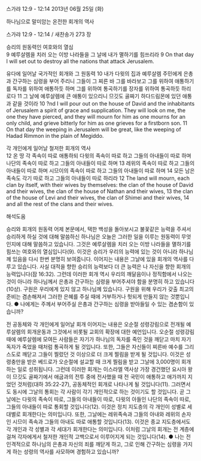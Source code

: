 스가랴 12:9 - 12:14 
2013년 06월 25일 (화)

하나님으로 말미암는 온전한 회개의 역사



스가랴 12:9 - 12:14 / 새찬송가 273 장


승리의 원동력인 여호와의 열심  
9 예루살렘을 치러 오는 이방 나라들을 그 날에 내가 멸하기를 힘쓰리라
9 On that day I will set out to destroy all the nations that attack Jerusalem.  

유다에 일어날 국가적인 회개와 그 원동력 
10 내가 다윗의 집과 예루살렘 주민에게 은총과 간구하는 심령을 부어 주리니 그들이 그 찌른 바 그를 바라보고 그를 위하여 애통하기를 독자를 위하여 애통하듯 하며 그를 위하여 통곡하기를 장자를 위하여 통곡하듯 하리로다 11 그 날에 예루살렘에 큰 애통이 있으리니 므깃도 골짜기 하다드림몬에 있던 애통과 같을 것이라
10 ?nd I will pour out on the house of David and the inhabitants of Jerusalem a spirit of grace and supplication. They will look on me, the one they have pierced, and they will mourn for him as one mourns for an only child, and grieve bitterly for him as one grieves for a firstborn son. 11 On that day the weeping in Jerusalem will be great, like the weeping of Hadad Rimmon in the plain of Megiddo.   

각 개인에게 일어날 철저한 회개의 역사   
12 온 땅 각 족속이 따로 애통하되 다윗의 족속이 따로 하고 그들의 아내들이 따로 하며 나단의 족속이 따로 하고 그들의 아내들이 따로 하며 13 레위의 족속이 따로 하고 그들의 아내들이 따로 하며 시므이의 족속이 따로 하고 그들의 아내들이 따로 하며 14 모든 남은 족속도 각기 따로 하고 그들의 아내들이 따로 하리라
12 The land will mourn, each clan by itself, with their wives by themselves: the clan of the house of David and their wives, the clan of the house of Nathan and their wives, 13 the clan of the house of Levi and their wives, the clan of Shimei and their wives, 14 and all the rest of the clans and their wives.

해석도움





승리와 회개의 원동력
어제 본문에서, 택한 백성을 돌아보시고 불꽃같은 능력을 주셔서 승리하게 하실 것에 대해 말씀하신 하나님은 오늘은 그러한 일을 이루는 원동력이 무엇인지에 대해 말씀하고 있습니다. 그것은 예루살렘을 치러 오는 이방 나라들을 멸하기를 힘쓰는 여호와의 열심입니다(9). 이것은 승리가 우리의 능력에 있는 것이 아니라 하나님께 있음을 다시 한번 분명히 보여줍니다. 이어지는 내용은 그날에 있을 회개의 역사를 다루고 있습니다. 사실 대적을 향한 승리의 능력보다 더 큰 능력은 나 자신을 향한 회개의 능력입니다(잠 16:32). 그런데 이러한 회개 역시 우리의 깨달음이나 정직함에서 나오는 것이 아니라 하나님께서 은총과 간구하는 심령을 부어주셔야 함을 분명히 하고 있습니다(10상). 구원은 우리에게 있지 않고 하나님께 있습니다. 구원을 위해 우리가 갖출 최고의 준비는 겸손해져서 그러한 은혜를 주실 때에 거부하거나 헛되게 만들지 않는 것뿐입니다. 
● 나에게는 주께서 부어주실 은총과 간구하는 심령을 받아들일 수 있는 겸손함이 있습니까?

전 공동체와 각 개인에게 일어날 회개
이어지는 내용은 오순절 성령강림으로 전개될 예루살렘의 회개운동과 그것에서 비롯될 교회의 확장에 대한 예언입니다. 오순절 성령강림 때에 예루살렘에 모여든 사람들은 자기가 하나님의 독자를 죽인 것을 깨닫고 마치 자기 독자가 죽었을 때처럼 통곡하게 될 것입니다. 또한, 그들은 자신들이 찌른바 예수를 그리스도로 깨닫고 그들이 찔렀던 것 이상으로 더 크게 찔림을 받게 될 것입니다. 이것은 성령충만을 받은 베드로가 오순절에 설교할 때 크게 찔림을 받고 그날에 3,000명이 회개하는 일로 성취됩니다. 그런데 이러한 회개는 이스라엘 역사상 가장 경건했던 요시아 왕이 므깃도 골짜기에서 애굽과의 전투 중에 전사했을 때 전 국민이 애통하고 애가까지 지었던 것처럼(대하 35:22-27), 공동체적인 회개로 나타나게 될 것입니다(11). 그러면서도 동시에 그날의 통회는 각 사람이 각기 개인적으로 하는 것이기도 할 것입니다. 곧 그날에는 다윗의 족속이 따로, 그들의 아내들이 따로, 다윗의 아들인 나단의 족속이 따로, 그들의 아내들이 따로 통회할 것입니다(12). 이것은 정치 지도층의 각 개인이 성별로 세대별로 회개한다는 의미입니다. 또한, 그날에는 레위족속과 그들의 아내와 레위의 손자인 시므이 족속과 그들의 아내도 따로 애통할 것입니다(13). 이것은 종교 지도층에서도 각 개인과 각 성별과 각 세대가 회개한다는 의미입니다. 이처럼 그날의 회개는 전 계층에 걸쳐 각자에게서 철저한 개인적 고백으로서 이루어지게 되는 것입니다(14). 
● 나는 전인격적으로 하나님의 은총과 자신의 죄를 깨닫게 하고, 그로 인해 간구하는 심령을 가지게 하는 성령의 역사를 사모하며 경험하고 있습니까?